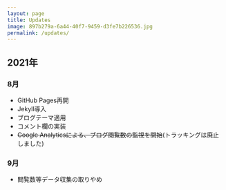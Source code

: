 ```yaml
---
layout: page
title: Updates
image: 897b279a-6a44-40f7-9459-d3fe7b226536.jpg
permalink: /updates/
---
```

## 2021年

### 8月
- GitHub Pages再開
- Jekyll導入
- ブログテーマ適用
- コメント欄の実装
- ~~Google Analyticsによる、ブログ閲覧数の監視を開始~~(トラッキングは廃止しました)

### 9月
- 閲覧数等データ収集の取りやめ